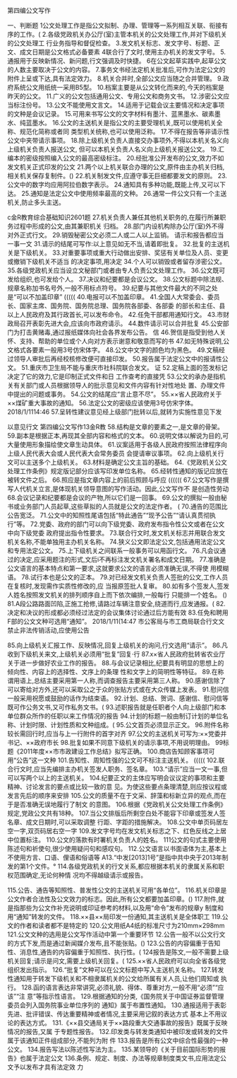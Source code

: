 
第四编公文写作

一、判断题
1公文处理工作是指公文拟制、办理、管理等一系列相互关联、衔接有序的工作。(
2.各级党政机关办公厅(室)主管本机关的公文处理工作,并对下级机关的公文处理工
行业务指导和督促检查。
3.发文机关标志、发文字号、标题、正文、成文日期是公文格式必备要素
4联合行了文时,使用主办机关的发文字号。
5.通报用于反映新情况、新问题,行文强调及时快捷。
6在公文起草实践中,起草公文的人数主要取决于公文的内容。
7.事务文书经法定机关批准后,可作为法定公文的附件上呈或下达,具有法定效力。
8.机关合并时,全部公文应当随之合并管理。
9.政府系统公文用纸统一采用B5型。
10.档案主要是从公文转化而来的,今天的档案是昨天的公文。
11.广义的公文包括通用公文、专用公文和商务文书。
12.涉密公文应当标注份号。
13.公文不能使用文言文。
14.适用于记载会议主要情况和决定事项的文种是会议记录。
15.可用来书写公文的文字材料有墨汁、蓝黑墨水、碳素墨水、纯蓝墨水。
16.公文的主送机关是指公文的主要受理机关,既可以使用机关全称、规范化简称或者同
类型机关统称,也可以使用泛称。
17.不得在报告等非请示性公文中夹带请示事项。
18.除上级机关负责人直接交办事项外,不得以本机关名义向上级机关负责人报送公文,
但可以本机关负责人名义向上级机关报送公文。
19.汇编本的密级按照编入公文的最高密级标注。
20.经批准公开发布的公文,效力不如发文机关正式印发的公文
21.两个以上机关联合办理的公文,原件由主办机关归档,相关机关保存复制件。()
22.机关制发文件,应遵守事无巨细都要发文的原则。
23.公文中的数字均应用阿拉伯数字表示。
24.通知具有多种功能,既能上传,又可以下达。
25.通知是法定公文中使用频率最高的文种。
26.通常一件公文只有一个主送机关,防止多头主送。



c金R教育综合基础知识2601题
27.机关负责人兼任其他机关职务的,在履行所兼职务过程中形成的公文,由其兼职机关
归档。
28.部门内设机构除办公厅(室)外不得对外正式行文。
29.销毁秘密公文必须二人或二人以上监销。
请示和报告都应当一事一文
31.请示的结尾可写作:以上意见如无不当,请着即批复。
32.批复的主送机关是下级机关。
33.对重要事项或重大行动做出安排、奖惩有关单位及人员、变更或撤销下级机关不适当
的决定事项,用决定
34.个人可以销毁或者留存涉密公文。
35.各级党政机关应当设立文秘部门或者由专人负责公文处理工作。
36.公文既可发给组织,也可发给个人。
37.决议和纪要都是会议公文。
38.公文标题中除法规、规章名称加书名号外,一般不用标点符号。
39.纪要与其他文件最大的不同之处是“可以不加盖印章”
(((((
40.电报可以不加盖印章。
41.全国人大常委会、委员长、国家主席、国务院、国务院总理、国务院各部委、各部委
的部长和主任、县以上人民政府及其行政首长,可以发布命令。
42.任免干部都用通知行文。
43.市财政局召开表彰先进大会,应该向市政府请示。
44.数件请示可以合并批复
45.公安部门为打击黄赌毒,通过报纸媒体向社会各界发布公告。
信
46.贺信是指受到他人关怀、支持、帮助的单位或个人向对方表示谢意和敬意而写的书
47.如无特殊说明,公文格式各要素一般用3号仿宋体字。
48.公文中文字的颜色均为黑色。
49.文稿经过领导人审批后再经校核修改便可直接印发。
50.报告属于法定公文中的报请性公文。
51.重庆市卫生局不能与重庆市社科院联合发文。
证
52.定稿上面的签发标记决定了它的效力,它是印制正式文件和日
工作查考的直接凭
53.公文的承办是指机关有关部门或人员根据领导人的批示意见和文件内容有针对性地处
置、办理文件中提出的问题或事务。
54.公文的结尾应“言止意不尽”。
55.××省人民政府关于××煤矿重大事故的通知。
56.法定公文的密级应该使用3号仿宋字体。
2018/1/1114:46
57.呈转性建议意见经上级部门批转以后,就转为实施性意见下发

以意见行文
第四编公文写作13金R教
58.结构是文章的要素之一,是文章的骨架。
59.副本是根据正本,再现其全部内容和格式的文本。
60.说明文体以解说为目的,可大量使用形象描绘使文章生动具体。
61.议案适用于各级人民政府按照法律程序向上级人民代表大会或人民代表大会常务委员
会提请审议事项。
62.向上级机关行文可以主送多个上级机关。
63.材料是确定公文主旨的基础。
64.《党政机关公文处理工作条例》规定版记部分应该写印发单位名称。
65.经转性通知的版记应放在被转文件之后。
66.照应是指文章内容上的前后照顾与呼应
((((((
67.公文写作是撰写人代机关立言,是体现机关领导意图的写作活动。因此,公文写作不
是创造性劳动
68.会议记录和纪要都是会议的产物,所以它们是一回事。
69.公文的撰拟一般由秘书或业务部门人员起草,这些草拟的人员就是公文的法定作者。
(
70.通告的范围比公告宽泛。
71.公文中的知照性尾语包括“特此通告”“现予公告”“请认真贯彻执行”等。
72.党委、政府的部门可以向下级党委、政府发布指令性公文或者在公文中向下级党委
政府提出指令性要求。
73.联合行文时,发文机关标志并用联合发文机关名称,不能单独用主办机关名称。
74.狭义公文即法定公文,包括通用法定公文和专用法定公文。
75.上下级机关之间联系一般事务可以用函行文。
76.凡会议通过的决定,应采用题注的形式,文后i不再标注发文机关署名和成文日期。
77.准确是公文语言的基本特点和第一要求,这就要求公文的语言必须准确无误,不得使
用模糊语。
78.试行本也是公文的正本。
79.对已经发文机关负责人签批的公文,工作人员在复核时,发现需作实质性修改的,应
当报原签批人复审。
80.如有多个签发人,签发人姓名按照发文机关的排列顺序自上而下依次编排,一般每行
只能排一个姓名。
()
81.A段公路路面凹陷,正施工抢修,请路过车辆注意安全,绕道而行,应发通报。(
82.决定和决议的形成都必须经过法定的会议集体讨论通过后方能有效
83.任免和聘用F部的公文文种可选用“通知”。
2018/1/11(14:47
市公客局与市工商局联合行文文禁止非法传销活动,应使用公告

85.向上级机关汇报工作、反映情况,回复上级机关的询问,行文选用“请示”。
86.凡收到下级机关来文,上级机关必须用“批复”回复·行
87.x×省人民政府批转省农业厅关于进一步做好农业工作的报告。
88.与会议记录相比,纪要具有明显的思想上的倾向性、内容上的选择性、文序上的条理
性和文字上的简明性等特征。
89.在称谓用语上,总结主要采用第一人称,而调查报告主要采用第三人称。
90.感谢信除了可以寄给对方外,还可以采取公之于众的张贴方式或在大众传媒上发表。
91.慰问信一般采用祝愿或鼓励的话作为结束语。
92.计划、总结、贺词、感谢信、慰问信等既可作公务文书,又可作私务文书。(
93.述职报告就是任职者个人向上级部门和本单位群众所作的任职以来工作情况的报告
94.计划的标题一般由制订计划的单位名称、计划时限、计划性质和文种组成。(
95.公文首页必须显示正文。
96.附件名称较长需回行时,应当与上一行附件的首字对齐
97.公文的主送机关可写为:××党委并书记、××政府市长
98.批复如果不同意下级机关的请示事项,不用说明理由。
99标题《2011年度××市市政建设工作总结》拟写正确。
100.商店告知顾客事项可用“公告”这一文种
101.告知性、周知性强的公文可不标注主送机关。
(((((
102.联合行文时,应当先编排主办机关签发人职务、签名章。
103.“请示”应当一文一事,但可以写两个以上的主送机关。
104.纪要正文的主体应写明会议议定的事项和主要精神、讨论发言的要点或比较一致的意
见。为使这些要点条理清楚,则应按议程或发言先后的顺序来安排
105.公文的质量不在于文采、辞藻和标新立异的观点,而在于是否准确无误地履行了制文
的意图。
106.根据《党政机关公文处理工作条例》规定,党政公文共有18种。
107.当公文排版后所剩空白处不能容下印章或签发人签名章、成文日期时,可以采取调整
行距、字距的措施解决。
108.公文中单页码居左空一字,双页码居右空一字
109.发文字号均在发文机关标志之下、红色反线之上居中位置标注。
110.公文的落款有时署机关负责人的姓名。
111公文的句式主要使用陈述句和祈使句,很少使用疑问句和感叹句。
112.公文语言以书面语体为主,基本上不使用方言、口语、俚语和俗语等
A13.“中发[2013]1号”是指中共中央于2013年制发的第1个文件。°
114.各级党政机关的行文关系,都应根据本机关的隶属关系和职权范围确定,无论何种情
况均不得越级请示或报告。



115.公告、通告等知照性、普发性公文的主送机关可用“各单位”。
116.机关印章是公文作者合法性及公文效力的标志。因此,所有公文都要加盖印章。()
117.附件,就是指那些为公文作补充说明或印证参考的材料,以及用“命令”发布的规章y
制度和用“通知”转发的文件。
118.××县××局印发一份通知,其主送机关是全体职工
119.公文的作者和读者都不是特定的
120.公文用纸A4纸的标准尺寸为210mm×298mm
121.公文文种的选用是公文写作活动中第一个重要环节
12.公告一般不以公文行文的方式下发,而是通过新闻媒介发布,且不能张贴。()
123.公告的内容偏重于告知性、消息性,通告的内容偏重于知照性、执行性。(
124报告是陈文,一般不需要上级机关回复;请示是问文,需要上级机关回复。(
125.××省人民政府可以向全省各级党组织发出指示。
126.“批复”文种可以在公文标题中写入主送机关名称。
127.转发性通知用于转发下级机关和不相隶属机关的公文给所属有关人员,让他们周知或
执行。
128.函的语言表达非常讲究,必须礼貌、得体、尊重对方,一般不用“必须”“应该”“注
意”等指示性语言。
129.根据通知的分类,《国务院关于中国证券监督管理委员会列入国务院事业单位序列的
通知》属于布置性通知。
130.通报适用于表彰先进、批评错误、传达重要精神或者情况,主要采用记叙的表达方式
基本上不用议论的表达方式。
131.《××县交通局关于××路段重大交通事故的报告》既属于反映情况的报告,又属
于专题性报告。
132.印发类与转发类通知中被印发或转发的文件属于该通知正件组成部分,不能列为附
件
133.报告是所有公文中综合性最强的一种公文。
134.报告写法以陈述性写法为主。
135.某领导的《关于目前国际形势的报告》也属于法定公文
136.条例、规定、制度、办法等规章制度类文书,应用法定公文予以发布才具有法定效
力